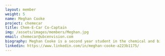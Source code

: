 ```yaml
---
layout: member
weight: 5
name: Meghan Cooke
project: chemecar
title: Chem-E-Car Co-Captain
img: /assets/images/members/Meghan.jpg
email: chemecar@ubcenvision.com
biography: Meghan Cooke is a second year student in the chemical and biological engineering program at UBC. She is a captain for the Chem-E-Car project. Meghan is also highly involved in her school community outside of Chem-E-Car. Meghan is also a Residence Advisor, advocates for sports around UBC (and participates), and is a member of the Promotions team for Varsity Games. Now after being on the team for a year, Meghan hopes she can take what she's learned and help the team as we work towards the AIChE Chem-E-Car competition. 
linkedin: https://www.linkedin.com/in/meghan-cooke-a223b1175/
---
```

